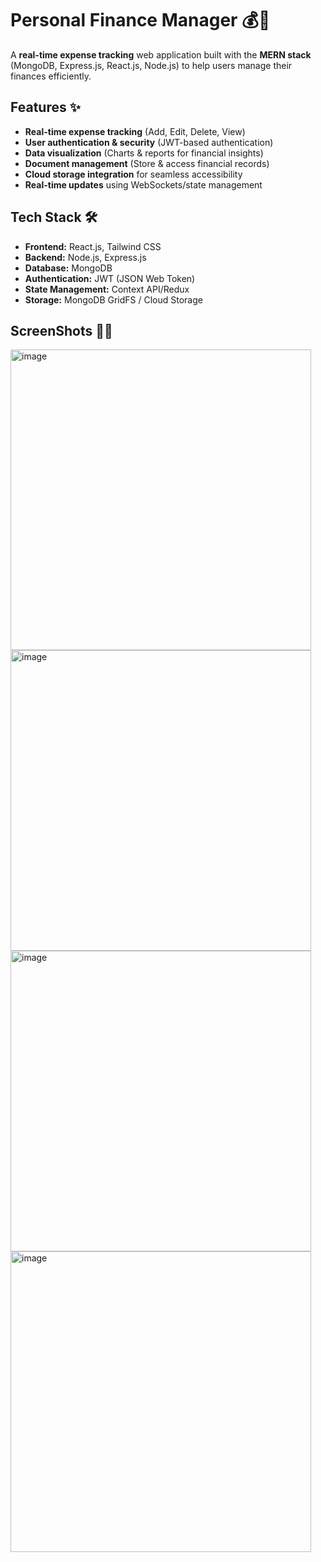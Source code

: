 
 # Personal Finance Manager 💰🚀  
A **real-time expense tracking** web application built with the **MERN stack** (MongoDB, Express.js, React.js, Node.js) to help users manage their finances efficiently.  

## Features ✨  
- **Real-time expense tracking** (Add, Edit, Delete, View)  
- **User authentication & security** (JWT-based authentication)  
- **Data visualization** (Charts & reports for financial insights)  
- **Document management** (Store & access financial records)  
- **Cloud storage integration** for seamless accessibility  
- **Real-time updates** using WebSockets/state management  

## Tech Stack 🛠️  
- **Frontend:** React.js, Tailwind CSS  
- **Backend:** Node.js, Express.js  
- **Database:** MongoDB  
- **Authentication:** JWT (JSON Web Token)  
- **State Management:** Context API/Redux  
- **Storage:** MongoDB GridFS / Cloud Storage
## ScreenShots 🧑‍🎓
<img width="481" alt="image" src="https://github.com/user-attachments/assets/fde3110e-40c6-401d-a63f-dc38aa9425e5" />
<img width="481" alt="image" src="https://github.com/user-attachments/assets/15039918-8e2d-40f3-83d5-dc2909495ec3" />
<img width="481" alt="image" src="https://github.com/user-attachments/assets/b92974ad-ebfb-4dfb-8e4e-6e70d5126d71" />
<img width="481" alt="image" src="https://github.com/user-attachments/assets/0f3adf5b-d4d6-4a79-a5b7-893859718f36" />







